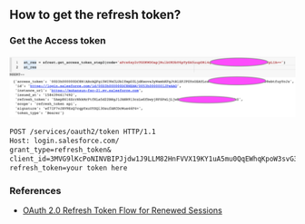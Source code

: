## How to get the refresh token?

### Get the Access token

![at](docs/img/at2.png)

```
POST /services/oauth2/token HTTP/1.1
Host: login.salesforce.com/ 
grant_type=refresh_token&
client_id=3MVG9lKcPoNINVBIPJjdw1J9LLM82HnFVVX19KY1uA5mu0QqEWhqKpoW3svG3XHrXDiCQjK1mdgAvhCscA9GE&client_secret=1955279925675241571&
refresh_token=your token here 

```

### References
- [OAuth 2.0 Refresh Token Flow for Renewed Sessions](https://help.salesforce.com/articleView?id=remoteaccess_oauth_refresh_token_flow.htm&type=5)
